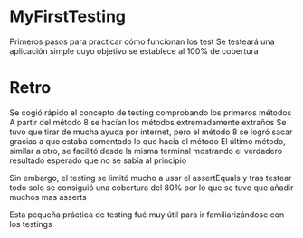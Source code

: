 # MyFirstTesting

Primeros pasos para practicar cómo funcionan los test
Se testeará una aplicación simple cuyo objetivo se establece al 100% de cobertura

# Retro
Se cogió rápido el concepto de testing comprobando los primeros métodos
A partir del método 8 se hacían los métodos extremadamente extraños
Se tuvo que tirar de mucha ayuda por internet, pero el método 8 se logró sacar gracias a que estaba comentado lo que hacía el método
El último método, similar a otro, se facilitó desde la misma terminal mostrando el verdadero resultado esperado que no se sabía al principio

Sin embargo, el testing se limitó mucho a usar el assertEquals y tras testear todo solo se consiguió una cobertura del 80% por lo que se tuvo que añadir muchos mas asserts

Esta pequeña práctica de testing fué muy útil para ir familiarizándose con los testings
